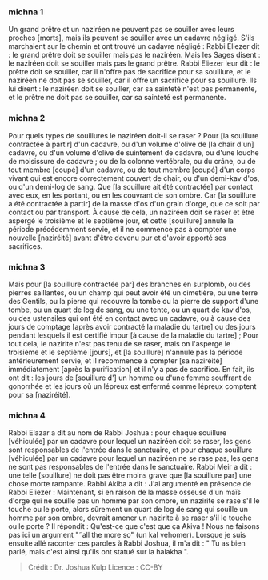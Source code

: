 
### michna 1
Un grand prêtre et un naziréen ne peuvent pas se souiller avec leurs proches [morts], mais ils peuvent se souiller avec un cadavre négligé. S'ils marchaient sur le chemin et ont trouvé un cadavre négligé : Rabbi Eliezer dit : le grand prêtre doit se souiller mais pas le naziréen. Mais les Sages disent : le naziréen doit se souiller mais pas le grand prêtre. Rabbi Eliezer leur dit : le prêtre doit se souiller, car il n'offre pas de sacrifice pour sa souillure, et le naziréen ne doit pas se souiller, car il offre un sacrifice pour sa souillure. Ils lui dirent : le naziréen doit se souiller, car sa sainteté n'est pas permanente, et le prêtre ne doit pas se souiller, car sa sainteté est permanente.

### michna 2
Pour quels types de souillures le naziréen doit-il se raser ? Pour [la souillure contractée à partir] d'un cadavre, ou d'un volume d'olive de [la chair d'un] cadavre, ou d'un volume d'olive de suintement de cadavre, ou d'une louche de moisissure de cadavre ; ou de la colonne vertébrale, ou du crâne, ou de tout membre [coupé] d'un cadavre, ou de tout membre [coupé] d'un corps vivant qui est encore correctement couvert de chair, ou d'un demi-kav d'os, ou d'un demi-log de sang. Que [la souillure ait été contractée] par contact avec eux, en les portant, ou en les couvrant de son ombre. Car [la souillure a été contractée à partir] de la masse d'os d'un grain d'orge, que ce soit par contact ou par transport. À cause de cela, un naziréen doit se raser et être aspergé le troisième et le septième jour, et cette [souillure] annule la période précédemment servie, et il ne commence pas à compter une nouvelle [naziréité] avant d'être devenu pur et d'avoir apporté ses sacrifices.

### michna 3
Mais pour [la souillure contractée par] des branches en surplomb, ou des pierres saillantes, ou un champ qui peut avoir été un cimetière, ou une terre des Gentils, ou la pierre qui recouvre la tombe ou la pierre de support d'une tombe, ou un quart de log de sang, ou une tente, ou un quart de kav d'os, ou des ustensiles qui ont été en contact avec un cadavre, ou à cause des jours de comptage [après avoir contracté la maladie du tartre] ou des jours pendant lesquels il est certifié impur [à cause de la maladie du tartre] ; Pour tout cela, le nazirite n'est pas tenu de se raser, mais on l'asperge le troisième et le septième [jours], et [la souillure] n'annule pas la période antérieurement servie, et il recommence à compter [sa naziréité] immédiatement [après la purification] et il n'y a pas de sacrifice. En fait, ils ont dit : les jours de [souillure d'] un homme ou d'une femme souffrant de gonorrhée et les jours où un lépreux est enfermé comme lépreux comptent pour sa [naziréité].

### michna 4
Rabbi Elazar a dit au nom de Rabbi Joshua : pour chaque souillure [véhiculée] par un cadavre pour lequel un naziréen doit se raser, les gens sont responsables de l'entrée dans le sanctuaire, et pour chaque souillure [véhiculée] par un cadavre pour lequel un naziréen ne se rase pas, les gens ne sont pas responsables de l'entrée dans le sanctuaire. Rabbi Meir a dit : une telle [souillure] ne doit pas être moins grave que [la souillure par] une chose morte rampante. Rabbi Akiba a dit : J'ai argumenté en présence de Rabbi Eliezer :  Maintenant, si en raison de la masse osseuse d'un maïs d'orge qui ne souille pas un homme par son ombre, un nazirite se rase s'il le touche ou le porte, alors sûrement un quart de log de sang qui souille un homme par son ombre, devrait amener un nazirite à se raser s'il le touche ou le porte ? Il répondit : Qu'est-ce que c'est que ça Akiva ! Nous ne faisons pas ici un argument "˜all the more so" (un kal vehomer). Lorsque je suis ensuite allé raconter ces paroles à Rabbi Joshua, il m'a dit : " Tu as bien parlé, mais c'est ainsi qu'ils ont statué sur la halakha ".

>Crédit : Dr. Joshua Kulp
>Licence : CC-BY